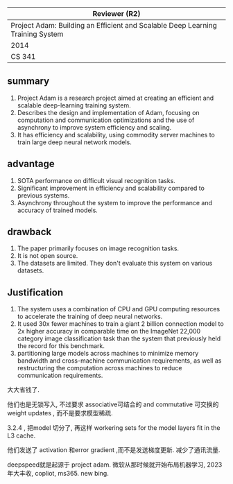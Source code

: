 

| Reviewer **(R2)**                                            |
| ------------------------------------------------------------ |
| Project Adam: Building an Efficient and Scalable Deep Learning Training System |
| 2014                                                         |
| CS  341                                                      |

## summary

1. Project Adam is a research project aimed at creating an efficient and scalable deep-learning training system.
2. Describes the design and implementation of Adam, focusing on computation and communication optimizations and the use of asynchrony to improve system efficiency and scaling.
3. It has efficiency and scalability, using commodity server machines to train large deep neural network models.

## advantage

1. SOTA performance on difficult visual recognition tasks.
2. Significant improvement in efficiency and scalability compared to previous systems.
3. Asynchrony throughout the system to improve the performance and accuracy of trained models.

## drawback

1. The paper primarily focuses on image recognition tasks. 
1. It is not open source.
1. The datasets are limited. They don't evaluate this system on various datasets.

## Justification

1. The system uses a combination of CPU and GPU computing resources to accelerate the training of deep neural networks.
2. It used 30x fewer machines to train a giant 2 billion connection model to 2x higher accuracy in comparable time on the ImageNet 22,000 category image classification task than the system that previously held the record for this benchmark.
3. partitioning large models across machines to minimize memory bandwidth and cross-machine communication requirements, as well as restructuring the computation across machines to reduce communication requirements. 

大大省钱了. 

他们也是无锁写入, 不过要求 associative可结合的 and commutative 可交换的 weight updates , 而不是要求模型稀疏. 

3.2.4 , 把model 切分了, 再这样 workering sets for the model layers fit in the L3 cache.

他们发送了 activation 和error gradient ,而不是发送梯度更新.   减少了通讯流量. 

deepspeed就是起源于 project adam. 微软从那时候就开始布局机器学习, 2023年大丰收, copliot, ms365. new bing.





